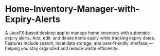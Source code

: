 # Home-Inventory-Manager-with-Expiry-Alerts
A JavaFX-based desktop app to manage home inventory with automatic expiry alerts. Add, edit, and delete items easily while tracking expiry dates. Features include search, local data storage, and user-friendly interface — helping you stay organized and reduce waste efficiently.
